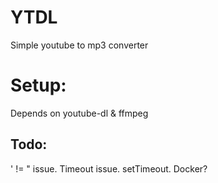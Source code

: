 # YTDL
Simple youtube to mp3 converter


# Setup:
Depends on youtube-dl & ffmpeg


## Todo:
' != " issue.
Timeout issue. setTimeout.
Docker?
